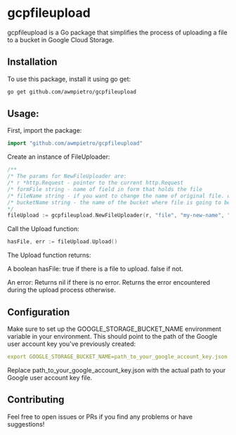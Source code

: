 # gcpfileupload

gcpfileupload is a Go package that simplifies the process of uploading a file to a bucket in Google Cloud Storage.

## Installation

To use this package, install it using go get:

```bash
go get github.com/awmpietro/gcpfileupload
```

## Usage:

First, import the package:

```go
import "github.com/awmpietro/gcpfileupload"
```

Create an instance of FileUploader:

```go
/**
/* The params for NewFileUploader are:
/* r *http.Request - pointer to the current http.Request
/* formFile string - name of field in form that holds the file
/* fileName string - if you want to change the name of original file. default is original name.
/* bucketName string - the name of the bucket where file is going to be store in Google Cloud Storage
*/
fileUpload := gcpfileupload.NewFileUploader(r, "file", "my-new-name", "my-bucket")
```

Call the Upload function:

```go
hasFile, err := fileUpload.Upload()
```

The Upload function returns:

A boolean hasFile: true if there is a file to upload.
false if not.

An error:
Returns nil if there is no error.
Returns the error encountered during the upload process otherwise.

## Configuration
Make sure to set up the GOOGLE_STORAGE_BUCKET_NAME environment variable in your environment. This should point to the path of the Google user account key you've previously created:

```yaml
export GOOGLE_STORAGE_BUCKET_NAME=path_to_your_google_account_key.json
```

Replace path_to_your_google_account_key.json with the actual path to your Google user account key file.

## Contributing
Feel free to open issues or PRs if you find any problems or have suggestions!

